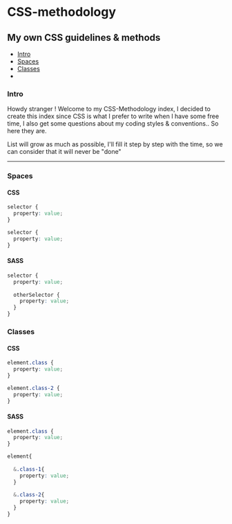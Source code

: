 # CSS-methodology
My own CSS guidelines &amp; methods
--- 

- [Intro](#intro)
- [Spaces](#spaces)
- [Classes](#classes)
- 

### Intro

Howdy stranger ! 
Welcome to my CSS-Methodology index, I decided to create this index since CSS is what I prefer to write when I have some free time, I also get some questions about my coding styles & conventions.. So here they are. 

List will grow as much as possible, I'll fill it step by step with the time, so we can consider that it will never be "done"

----

### Spaces
#### CSS
```css
selector {
  property: value;
}

selector {
  property: value;
}
```
#### SASS
```css
selector {
  property: value;
  
  otherSelector {
    property: value;
  }
}
```

### Classes
#### CSS 
```css
element.class {
  property: value;
}

element.class-2 {
  property: value;
}
```

#### SASS
```css
element.class {
  property: value;
}

element{
  
  &.class-1{
    property: value;
  }
  
  &.class-2{
    property: value;
  }
}
```



